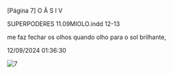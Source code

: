 [Página 7]
O
Ã
S
I
V

SUPERPODERES 11.09MIOLO.indd 12-13

me faz fechar os olhos quando olho
para o sol brilhante,

12/09/2024 01:36:30

![7](./img/page_7-01.jpg)
